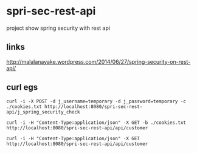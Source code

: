spri-sec-rest-api
=================

project show spring security with rest api

links
-----

http://malalanayake.wordpress.com/2014/06/27/spring-security-on-rest-api/

curl egs
--------

	curl -i -X POST -d j_username=temporary -d j_password=temporary -c ./cookies.txt http://localhost:8080/spri-sec-rest-api/j_spring_security_check

	curl -i -H "Content-Type:application/json" -X GET -b ./cookies.txt http://localhost:8080/spri-sec-rest-api/api/customer

	curl -i -H "Content-Type:application/json" -X GET http://localhost:8080/spri-sec-rest-api/api/customer

